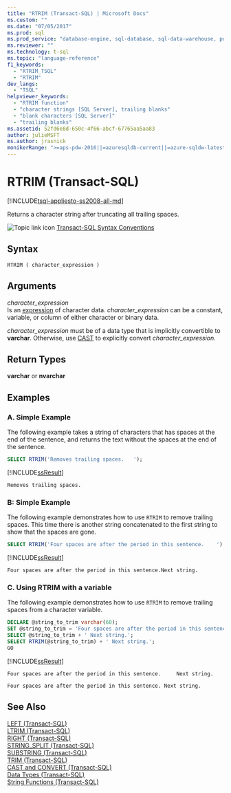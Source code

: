 ```yaml
---
title: "RTRIM (Transact-SQL) | Microsoft Docs"
ms.custom: ""
ms.date: "07/05/2017"
ms.prod: sql
ms.prod_service: "database-engine, sql-database, sql-data-warehouse, pdw"
ms.reviewer: ""
ms.technology: t-sql
ms.topic: "language-reference"
f1_keywords: 
  - "RTRIM_TSQL"
  - "RTRIM"
dev_langs: 
  - "TSQL"
helpviewer_keywords: 
  - "RTRIM function"
  - "character strings [SQL Server], trailing blanks"
  - "blank characters [SQL Server]"
  - "trailing blanks"
ms.assetid: 52fd6e8d-650c-4f66-abcf-67765aa5aa83
author: julieMSFT
ms.author: jrasnick
monikerRange: ">=aps-pdw-2016||=azuresqldb-current||=azure-sqldw-latest||>=sql-server-2016||=sqlallproducts-allversions||>=sql-server-linux-2017||=azuresqldb-mi-current"
---
```

# RTRIM (Transact-SQL)
[!INCLUDE[tsql-appliesto-ss2008-all-md](../../includes/tsql-appliesto-ss2008-all-md.md)]

  Returns a character string after truncating all trailing spaces.  
  
 ![Topic link icon](../../database-engine/configure-windows/media/topic-link.gif "Topic link icon") [Transact-SQL Syntax Conventions](../../t-sql/language-elements/transact-sql-syntax-conventions-transact-sql.md)  
  
## Syntax  
  
```syntaxsql
RTRIM ( character_expression )  
```  
  
## Arguments  
 *character_expression*  
 Is an [expression](../../t-sql/language-elements/expressions-transact-sql.md) of character data. *character_expression* can be a constant, variable, or column of either character or binary data.  
  
 *character_expression* must be of a data type that is implicitly convertible to **varchar**. Otherwise, use [CAST](../../t-sql/functions/cast-and-convert-transact-sql.md) to explicitly convert *character_expression*.  
  
## Return Types  
 **varchar** or **nvarchar**  
  
## Examples  
  
### A. Simple Example  
 The following example takes a string of characters that has spaces at the end of the sentence, and returns the text without the spaces at the end of the sentence.  
  
```sql  
SELECT RTRIM('Removes trailing spaces.   ');  
```  
  
 [!INCLUDE[ssResult](../../includes/ssresult-md.md)]  
  
  `Removes trailing spaces.`  
  
### B: Simple Example  
 The following example demonstrates how to use `RTRIM` to remove trailing spaces. This time there is another string concatenated to the first string to show that the spaces are gone.  
  
```sql  
SELECT RTRIM('Four spaces are after the period in this sentence.    ') + 'Next string.';  
```  
  
 [!INCLUDE[ssResult](../../includes/ssresult-md.md)]  
  
`Four spaces are after the period in this sentence.Next string.`  

### C. Using RTRIM with a variable  
 The following example demonstrates how to use `RTRIM` to remove trailing spaces from a character variable.  
  
```sql  
DECLARE @string_to_trim varchar(60);  
SET @string_to_trim = 'Four spaces are after the period in this sentence.    ';  
SELECT @string_to_trim + ' Next string.';  
SELECT RTRIM(@string_to_trim) + ' Next string.';  
GO  
```  
  
 [!INCLUDE[ssResult](../../includes/ssresult-md.md)]  
  
```
Four spaces are after the period in this sentence.     Next string.

Four spaces are after the period in this sentence. Next string.
```

  
## See Also  
 [LEFT &#40;Transact-SQL&#41;](../../t-sql/functions/left-transact-sql.md)  
 [LTRIM &#40;Transact-SQL&#41;](../../t-sql/functions/ltrim-transact-sql.md)  
 [RIGHT &#40;Transact-SQL&#41;](../../t-sql/functions/right-transact-sql.md)  
 [STRING_SPLIT &#40;Transact-SQL&#41;](../../t-sql/functions/string-split-transact-sql.md)  
 [SUBSTRING &#40;Transact-SQL&#41;](../../t-sql/functions/substring-transact-sql.md)  
 [TRIM &#40;Transact-SQL&#41;](../../t-sql/functions/trim-transact-sql.md)  
 [CAST and CONVERT &#40;Transact-SQL&#41;](../../t-sql/functions/cast-and-convert-transact-sql.md)   
 [Data Types &#40;Transact-SQL&#41;](../../t-sql/data-types/data-types-transact-sql.md)   
 [String Functions &#40;Transact-SQL&#41;](../../t-sql/functions/string-functions-transact-sql.md)  
  
  


